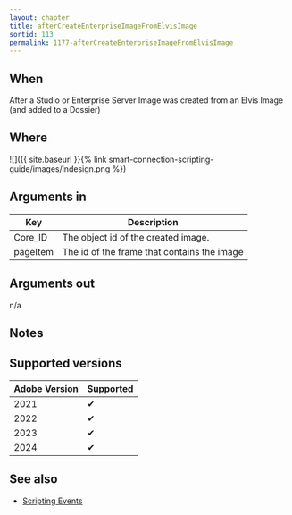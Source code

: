 ```yaml
---
layout: chapter
title: afterCreateEnterpriseImageFromElvisImage
sortid: 113
permalink: 1177-afterCreateEnterpriseImageFromElvisImage
---
```


## When

After a Studio or Enterprise Server Image was created from an Elvis Image (and added to a Dossier)

## Where

![]({{ site.baseurl }}{% link smart-connection-scripting-guide/images/indesign.png %})

## Arguments in

| Key      | Description                                 |
| -------- | ------------------------------------------- |
| Core_ID  | The object id of the created image.         |
| pageItem | The id of the frame that contains the image |

## Arguments out

n/a

## Notes

## Supported versions

| Adobe Version | Supported |
| ------------- | --------- |
| 2021          | ✔         |
| 2022          | ✔         |
| 2023          | ✔         |
| 2024          | ✔         |

## See also

- [Scripting Events](./index.md)
